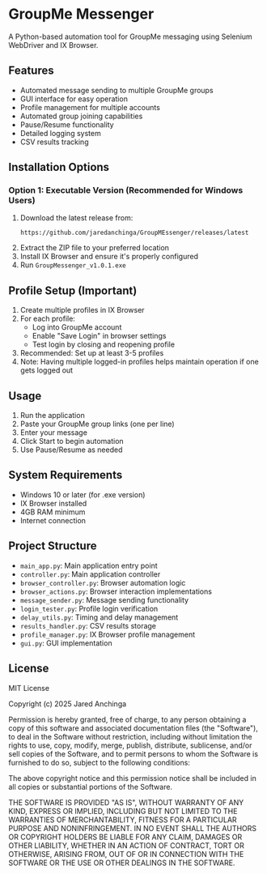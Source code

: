 # GroupMe Messenger

A Python-based automation tool for GroupMe messaging using Selenium WebDriver and IX Browser.

## Features

- Automated message sending to multiple GroupMe groups
- GUI interface for easy operation
- Profile management for multiple accounts
- Automated group joining capabilities
- Pause/Resume functionality
- Detailed logging system
- CSV results tracking

## Installation Options

### Option 1: Executable Version (Recommended for Windows Users)
1. Download the latest release from:
   ```
   https://github.com/jaredanchinga/GroupMEssenger/releases/latest
   ```
2. Extract the ZIP file to your preferred location
3. Install IX Browser and ensure it's properly configured
4. Run `GroupMessenger_v1.0.1.exe`

## Profile Setup (Important)
1. Create multiple profiles in IX Browser
2. For each profile:
    - Log into GroupMe account
    - Enable "Save Login" in browser settings
    - Test login by closing and reopening profile
3. Recommended: Set up at least 3-5 profiles
4. Note: Having multiple logged-in profiles helps maintain operation if one gets logged out

## Usage

1. Run the application
2. Paste your GroupMe group links (one per line)
3. Enter your message
4. Click Start to begin automation
5. Use Pause/Resume as needed

## System Requirements

- Windows 10 or later (for .exe version)
- IX Browser installed
- 4GB RAM minimum
- Internet connection

## Project Structure

- `main_app.py`: Main application entry point
- `controller.py`: Main application controller
- `browser_controller.py`: Browser automation logic
- `browser_actions.py`: Browser interaction implementations
- `message_sender.py`: Message sending functionality
- `login_tester.py`: Profile login verification
- `delay_utils.py`: Timing and delay management
- `results_handler.py`: CSV results storage
- `profile_manager.py`: IX Browser profile management
- `gui.py`: GUI implementation

## License

MIT License

Copyright (c) 2025 Jared Anchinga

Permission is hereby granted, free of charge, to any person obtaining a copy
of this software and associated documentation files (the "Software"), to deal
in the Software without restriction, including without limitation the rights
to use, copy, modify, merge, publish, distribute, sublicense, and/or sell
copies of the Software, and to permit persons to whom the Software is
furnished to do so, subject to the following conditions:

The above copyright notice and this permission notice shall be included in all
copies or substantial portions of the Software.

THE SOFTWARE IS PROVIDED "AS IS", WITHOUT WARRANTY OF ANY KIND, EXPRESS OR
IMPLIED, INCLUDING BUT NOT LIMITED TO THE WARRANTIES OF MERCHANTABILITY,
FITNESS FOR A PARTICULAR PURPOSE AND NONINFRINGEMENT. IN NO EVENT SHALL THE
AUTHORS OR COPYRIGHT HOLDERS BE LIABLE FOR ANY CLAIM, DAMAGES OR OTHER
LIABILITY, WHETHER IN AN ACTION OF CONTRACT, TORT OR OTHERWISE, ARISING FROM,
OUT OF OR IN CONNECTION WITH THE SOFTWARE OR THE USE OR OTHER DEALINGS IN THE
SOFTWARE. 
